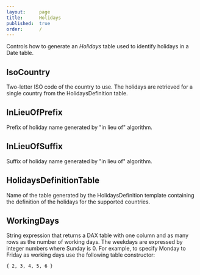 ```yaml
---
layout:     page
title:      Holidays
published:  true
order:      /
---
```


Controls how to generate an *Holidays* table used to identify holidays in a Date table. 

## IsoCountry
Two-letter ISO code of the country to use. The holidays are retrieved for a single country from the HolidaysDefinition table.

## InLieuOfPrefix
Prefix of holiday name generated by "in lieu of" algorithm.

## InLieuOfSuffix
Suffix of holiday name generated by "in lieu of" algorithm.

## HolidaysDefinitionTable
Name of the table generated by the HolidaysDefinition template containing the definition of the holidays for the supported countries.

## WorkingDays
String expression that returns a DAX table with one column and as many rows as the number of working days. The weekdays are expressed by integer numbers where Sunday is 0. For example, to specify Monday to Friday as working days use the following table constructor:
~~~
{ 2, 3, 4, 5, 6 }
~~~
